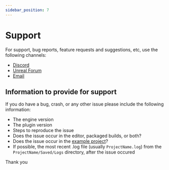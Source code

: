 ```yaml
---
sidebar_position: 7
---
```


# Support

For support, bug reports, feature requests and suggestions, etc, use the following channels:

- [Discord](https://discord.gg/3sTetT8yKB)
- [Unreal Forum](https://forums.unrealengine.com/t/new-tether-procedural-cable-rope-placement-tool/254197)
- [Email](mailto:acren.marketplace@gmail.com)

## Information to provide for support

If you do have a bug, crash, or any other issue please include the following information:

- The engine version
- The plugin version
- Steps to reproduce the issue
- Does the issue occur in the editor, packaged builds, or both?
- Does the issue occur in the [example project](/info/example-project/)?
- If possible, the most recent .log file (usually `ProjectName.log`) from the `ProjectName/Saved/Logs` directory, after the issue occured

Thank you